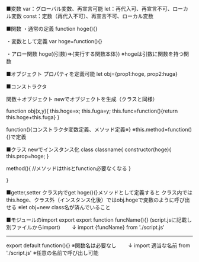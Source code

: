 ■変数
var：グローバル変数、再宣言可能
let：再代入可、再宣言不可、ローカル変数
const：定数（再代入不可）、再宣言不可、ローカル変数


■関数
・通常の定義
function hoge(){}

・変数として定義
var hoge=function(){}

・アロー関数
hoge((引数)=>{実行する関数本体})
※hogeは引数に関数を持つ関数

■オブジェクト
プロパティを定義可能
let obj={prop1:hoge, prop2:huga}

■コンストラクタ

関数＋オブジェクト
newでオブジェクトを生成（クラスと同様）

function obj(x,y){
this.hoge=x; 
this.fuga=y;
this.func=function(){return this.hoge+this.fuga}
}

function(){コンストラクタ変数定義、メソッド定義※}
※this.method=function(){}で定義

■クラス
newでインスタンス化
class classname{
  constructor(hoge){
    this.prop=hoge;
  }

  method(){
  //メソッドはthisとfunction必要なくなる
  }
  
}

■getter,setter
クラス内でget hoge(){}メソッドとして定義すると
クラス内ではthis.hoge、クラス外（インスタンス化後）ではobj.hogeで変数のように呼び出せる
※let obj=new class名が済んでいること

■モジュールのimport export
export function funcName(){}
(script.jsに記載し別ファイルからimport)
　　↓
import {funcName} from './script.js'

-----
export default function(){}
※関数名は必要なし
　　↓
import 適当な名前 from './script.js'
※任意の名前で呼び出し可能
